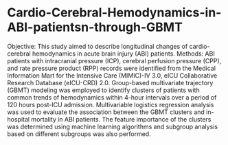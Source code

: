 # Cardio-Cerebral-Hemodynamics-in-ABI-patientsn-through-GBMT
Objective: This study aimed to describe longitudinal changes of cardio-cerebral hemodynamics in acute brain injury (ABI) patients.
Methods: ABI patients with intracranial pressure (ICP), cerebral perfusion pressure (CPP), and rate pressure product (RPP) records were identified from the Medical Information Mart for the Intensive Care (MIMIC)-IV 3.0, eICU Collaborative Research Database (eICU-CRD) 2.0. Group-based multivariate trajectory (GBMT) modeling was employed to identify clusters of patients with common trends of hemodynamics within 4-hour intervals over a period of 120 hours post-ICU admission. Multivariable logistics regression analysis was used to evaluate the association between the GBMT clusters and in-hospital mortality in ABI patients. The feature importance of the clusters was determined using machine learning algorithms and subgroup analysis based on different subgroups was also performed.
